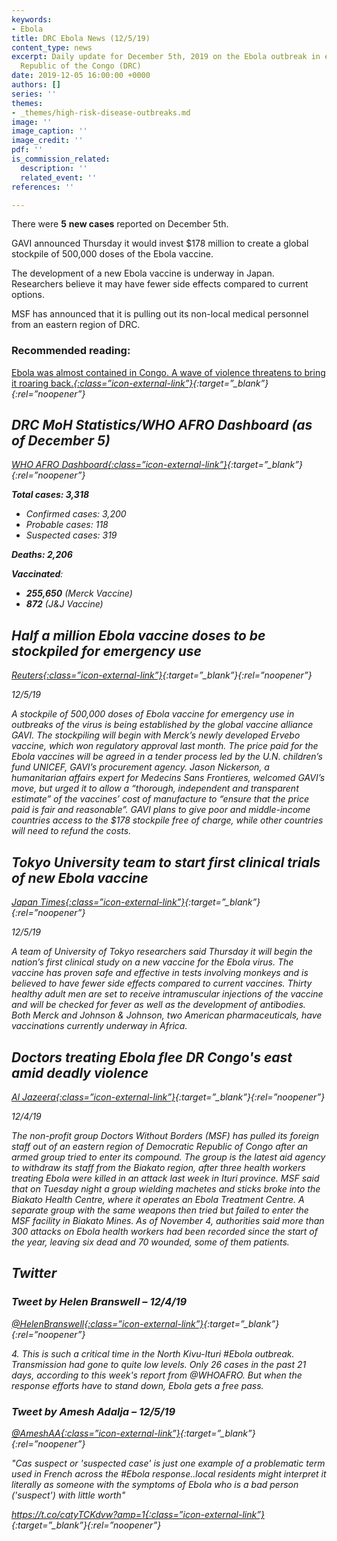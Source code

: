 ```yaml
---
keywords:
- Ebola
title: DRC Ebola News (12/5/19)
content_type: news
excerpt: Daily update for December 5th, 2019 on the Ebola outbreak in eastern Democratic
  Republic of the Congo (DRC)
date: 2019-12-05 16:00:00 +0000
authors: []
series: ''
themes:
- _themes/high-risk-disease-outbreaks.md
image: ''
image_caption: ''
image_credit: ''
pdf: ''
is_commission_related:
  description: ''
  related_event: ''
references: ''

---
```

There were **5** **new cases** reported on December 5th.

GAVI announced Thursday it would invest $178 million to create a global stockpile of 500,000 doses of the Ebola vaccine.

The development of a new Ebola vaccine is underway in Japan. Researchers believe it may have fewer side effects compared to current options.

MSF has announced that it is pulling out its non-local medical personnel from an eastern region of DRC.

### Recommended reading:

[Ebola was almost contained in Congo. A wave of violence threatens to bring it roaring back.<i/>{:class=”icon-external-link”}](https://www.washingtonpost.com/world/africa/ebola-was-almost-contained-in-congo-a-wave-of-violence-threatens-to-bring-it-roaring-back/2019/12/04/61a35cc8-1543-11ea-80d6-d0ca7007273f_story.html){:target=”_blank”}{:rel=”noopener”}

## DRC MoH Statistics/WHO AFRO Dashboard (as of December 5)

[WHO AFRO Dashboard<i/>{:class=”icon-external-link”}](http://who.maps.arcgis.com/apps/opsdashboard/index.html#/e70c3804f6044652bc37cce7d8fcef6c){:target=”_blank”}{:rel=”noopener”}

**Total cases: 3,318**

* Confirmed cases: 3,200
* Probable cases: 118
* Suspected cases: 319

**Deaths: 2,206**

**Vaccinated**:

* **255,650** (Merck Vaccine)
* **872** (J&J Vaccine)

## Half a million Ebola vaccine doses to be stockpiled for emergency use

[_Reuters_<i/>{:class=”icon-external-link”}](https://www.reuters.com/article/us-health-ebola-vaccine/half-a-million-ebola-vaccine-doses-to-be-stockpiled-for-emergency-use-idUSKBN1Y91IL){:target=”_blank”}{:rel=”noopener”}

_12/5/19_

A stockpile of 500,000 doses of Ebola vaccine for emergency use in outbreaks of the virus is being established by the global vaccine alliance GAVI. The stockpiling will begin with Merck’s newly developed Ervebo vaccine, which won regulatory approval last month. The price paid for the Ebola vaccines will be agreed in a tender process led by the U.N. children’s fund UNICEF, GAVI’s procurement agency. Jason Nickerson, a humanitarian affairs expert for Medecins Sans Frontieres, welcomed GAVI’s move, but urged it to allow a “thorough, independent and transparent estimate” of the vaccines’ cost of manufacture to “ensure that the price paid is fair and reasonable”. GAVI plans to give poor and middle-income countries access to the $178 stockpile free of charge, while other countries will need to refund the costs.

## Tokyo University team to start first clinical trials of new Ebola vaccine

[_Japan Times_<i/>{:class=”icon-external-link”}](https://www.japantimes.co.jp/news/2019/12/05/national/science-health/tokyo-university-trials-ebola-vaccine/#.Xekg4-hKiM8){:target=”_blank”}{:rel=”noopener”}

_12/5/19_

A team of University of Tokyo researchers said Thursday it will begin the nation’s first clinical study on a new vaccine for the Ebola virus. The vaccine has proven safe and effective in tests involving monkeys and is believed to have fewer side effects compared to current vaccines. Thirty healthy adult men are set to receive intramuscular injections of the vaccine and will be checked for fever as well as the development of antibodies. Both Merck and Johnson & Johnson, two American pharmaceuticals, have vaccinations currently underway in Africa.

## Doctors treating Ebola flee DR Congo's east amid deadly violence

[_Al Jazeera_<i/>{:class=”icon-external-link”}](https://www.aljazeera.com/news/2019/12/doctors-treating-ebola-flee-dr-congo-east-deadly-violence-191205013829630.html){:target=”_blank”}{:rel=”noopener”}

_12/4/19_

The non-profit group Doctors Without Borders (MSF) has pulled its foreign staff out of an eastern region of Democratic Republic of Congo after an armed group tried to enter its compound. The group is the latest aid agency to withdraw its staff from the Biakato region, after three health workers treating Ebola were killed in an attack last week in Ituri province. MSF said that on Tuesday night a group wielding machetes and sticks broke into the Biakato Health Centre, where it operates an Ebola Treatment Centre. A separate group with the same weapons then tried but failed to enter the MSF facility in Biakato Mines. As of November 4, authorities said more than 300 attacks on Ebola health workers had been recorded since the start of the year, leaving six dead and 70 wounded, some of them patients.

## Twitter

### Tweet by Helen Branswell – 12/4/19

[@HelenBranswell<i/>{:class=”icon-external-link”}](https://twitter.com/HelenBranswell/status/1202356650650349570){:target=”_blank”}{:rel=”noopener”}

4\. This is such a critical time in the North Kivu-Ituri #Ebola outbreak. Transmission had gone to quite low levels. Only 26 cases in the past 21 days, according to this week's report from @WHOAFRO. But when the response efforts have to stand down, Ebola gets a free pass.

### Tweet by Amesh Adalja – 12/5/19

[@AmeshAA<i/>{:class=”icon-external-link”}](https://twitter.com/AmeshAA/status/1202591574812741632){:target=”_blank”}{:rel=”noopener”}

"Cas suspect or 'suspected case' is just one example of a problematic term used in French across the #Ebola response..local residents might interpret it literally as someone with the symptoms of Ebola who is a bad person ('suspect') with little worth"

[https://t.co/catyTCKdvw?amp=1<i/>{:class=”icon-external-link”}](https://t.co/catyTCKdvw?amp=1){:target=”_blank”}{:rel=”noopener”}